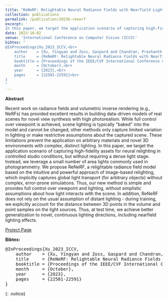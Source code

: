 ```yaml
---
title: "ReNeRF: Relightable Neural Radiance Fields with Nearfield Lighting"
collection: publications
permalink: /publication/2023b-renerf
excerpt: '
In this paper, we target the application scenario of capturing high-fidelity assets for neural relighting in controlled studio conditions, but without requiring a dense light stage. Instead, we leverage a small number of area lights commonly used in photogrammetry. [[Project Page]](https://studios.disneyresearch.com/2023/10/02/renerf-relightable-neural-radiance-fields-with-nearfield-lighting/)'
date: 2023-10-02
venue: 'International Conference on Computer Vision (ICCV)'
bibtex: "
@InProceedings{Xu_2023_ICCV,<br>
    author    = {Xu, Yingyan and Zoss, Gaspard and Chandran, Prashanth and Gross, Markus and Bradley, Derek and Gotardo, Paulo},<br>
    title     = {ReNeRF: Relightable Neural Radiance Fields with Nearfield Lighting},<br>
    booktitle = {Proceedings of the IEEE/CVF International Conference on Computer Vision (ICCV)},<br>
    month     = {October},<br>
    year      = {2023},<br>
    pages     = {22581-22591}<br>
}
"
---
```


**Abstract**
<p>
Recent work on radiance fields and volumetric inverse rendering (e.g., NeRFs) has provided excellent results in building data-driven models of real scenes for novel view synthesis with high photorealism. While full control over viewpoint is achieved, scene lighting is typically "baked" into the model and cannot be changed; other methods only capture limited variation in lighting or make restrictive assumptions about the captured scene. These limitations prevent the application on arbitrary materials and novel 3D environments with complex, distinct lighting. In this paper, we target the application scenario of capturing high-fidelity assets for neural relighting in controlled studio conditions, but without requiring a dense light stage. Instead, we leverage a small number of area lights commonly used in photogrammetry. We propose ReNeRF, a relightable radiance field model based on the intuitive and powerful approach of image-based relighting, which implicitly captures global light transport (for arbitrary objects) without complex, error-prone simulations. Thus, our new method is simple and provides full control over viewpoint and lighting, without simplistic assumptions about how light interacts with the scene. In addition, ReNeRF does not rely on the usual assumption of distant lighting - during training, we explicitly account for the distance between 3D points in the volume and point samples on the light sources. Thus, at test time, we achieve better generalization to novel, continuous lighting directions, including nearfield lighting effects.
</p>

[Project Page](https://studios.disneyresearch.com/2023/10/02/renerf-relightable-neural-radiance-fields-with-nearfield-lighting/)

**Bibtex:** 
<pre>
@InProceedings{Xu_2023_ICCV,
    author    = {Xu, Yingyan and Zoss, Gaspard and Chandran, Prashanth and Gross, Markus and Bradley, Derek and Gotardo, Paulo},
    title     = {ReNeRF: Relightable Neural Radiance Fields with Nearfield Lighting},
    booktitle = {Proceedings of the IEEE/CVF International Conference on Computer Vision (ICCV)},
    month     = {October},
    year      = {2023},
    pages     = {22581-22591}
}
</pre>
{: .notice}